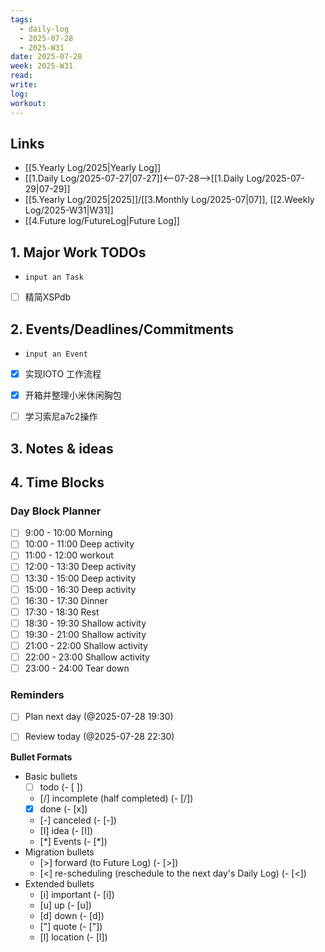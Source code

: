 ```yaml
---
tags:
  - daily-log
  - 2025-07-28
  - 2025-W31
date: 2025-07-28
week: 2025-W31
read: 
write: 
log: 
workout: 
---
```


## Links
- [[5.Yearly Log/2025|Yearly Log]]
- [[1.Daily Log/2025-07-27|07-27]]<--07-28-->[[1.Daily Log/2025-07-29|07-29]]
- [[5.Yearly Log/2025|2025]]/[[3.Monthly Log/2025-07|07]], [[2.Weekly Log/2025-W31|W31]]
- [[4.Future log/FutureLog|Future Log]]

## 1. Major Work TODOs
- `input an Task`
- [ ] 精简XSPdb

## 2. Events/Deadlines/Commitments
- `input an Event` 
- [x] 实现IOTO 工作流程
- [x] 开箱并整理小米休闲胸包
- [ ] 学习索尼a7c2操作



## 3. Notes & ideas


## 4. Time Blocks
### Day Block Planner
- [ ] 9:00 - 10:00 Morning
- [ ] 10:00 - 11:00 Deep activity
- [ ] 11:00 - 12:00 workout
- [ ] 12:00 - 13:30 Deep activity
- [ ] 13:30 - 15:00 Deep activity
- [ ] 15:00 - 16:30 Deep activity
- [ ] 16:30 - 17:30 Dinner
- [ ] 17:30 - 18:30 Rest
- [ ] 18:30 - 19:30 Shallow activity
- [ ] 19:30 - 21:00 Shallow activity
- [ ] 21:00 - 22:00 Shallow activity
- [ ] 22:00 - 23:00 Shallow activity
- [ ] 23:00 - 24:00 Tear down

### Reminders
- [ ] Plan next day (@2025-07-28 19:30)
- [ ] Review today (@2025-07-28 22:30)


**Bullet Formats**
- Basic bullets
	- [ ] todo (- [ ])
	- [/] incomplete (half completed) (- [/])
	- [x] done (- [x])
	- [-] canceled (- [-])
	 - [I] idea (- [I])
	 - [*] Events (- [\*])
- Migration bullets
	 - [>] forward (to Future Log) (- [>])
	 - [<] re-scheduling (reschedule to the next day's Daily Log) (- [<])
- Extended bullets
	- [i] important (- [i])
	- [u] up (- [u])
	- [d] down (- [d])
	- ["] quote (- ["])
	- [l] location (- [l])




